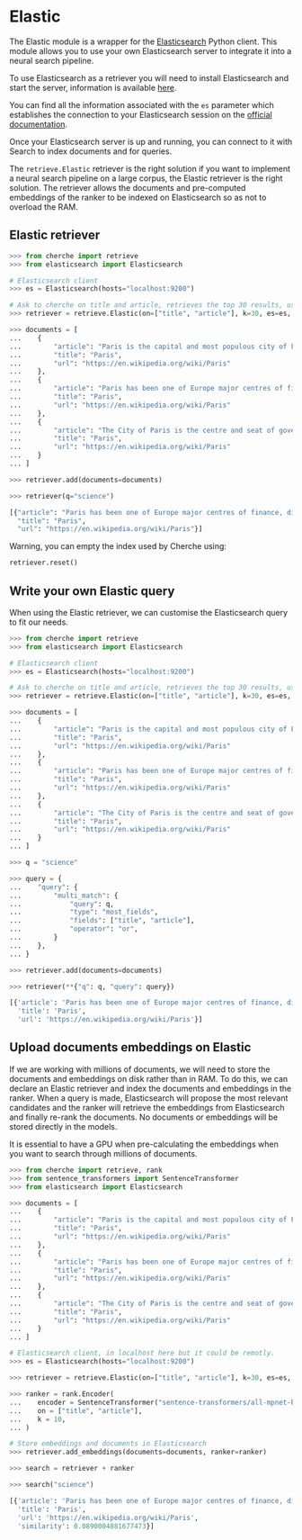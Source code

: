 # Elastic

The Elastic module is a wrapper for the [Elasticsearch](https://elasticsearch-py.readthedocs.io/en/v8.0.0a1/) Python client. This module allows you to use your own Elasticsearch server to integrate it into a neural search pipeline.

To use Elasticsearch as a retriever you will need to install Elasticsearch and start the server, information is available [here](https://www.elastic.co/guide/en/elasticsearch/reference/current/install-elasticsearch.html).

You can find all the information associated with the `es` parameter which establishes the connection to your Elasticsearch session on the [official documentation](https://elasticsearch-py.readthedocs.io/en/v8.0.0a1/api.html#module-elasticsearch).

Once your Elasticsearch server is up and running, you can connect to it with Search to index documents and for queries.

The `retrieve.Elastic` retriever is the right solution if you want to implement a neural search pipeline on a large corpus, the Elastic retriever is the right solution. The retriever allows the documents and pre-computed embeddings of the ranker to be indexed on Elasticsearch so as not to overload the RAM.

## Elastic retriever

```python
>>> from cherche import retrieve
>>> from elasticsearch import Elasticsearch

# Elasticsearch client
>>> es = Elasticsearch(hosts="localhost:9200")

# Ask to cherche on title and article, retrieves the top 30 results, uses and create the index cherche if it does not exist.
>>> retriever = retrieve.Elastic(on=["title", "article"], k=30, es=es, index="cherche")

>>> documents = [
...    {
...        "article": "Paris is the capital and most populous city of France",
...        "title": "Paris",
...        "url": "https://en.wikipedia.org/wiki/Paris"
...    },
...    {
...        "article": "Paris has been one of Europe major centres of finance, diplomacy , commerce , fashion , gastronomy , science , and arts.",
...        "title": "Paris",
...        "url": "https://en.wikipedia.org/wiki/Paris"
...    },
...    {
...        "article": "The City of Paris is the centre and seat of government of the region and province of Île-de-France .",
...        "title": "Paris",
...        "url": "https://en.wikipedia.org/wiki/Paris"
...    }
... ]

>>> retriever.add(documents=documents)

>>> retriever(q="science")
```

```python
[{"article": "Paris has been one of Europe major centres of finance, diplomacy , commerce , fashion , gastronomy , science , and arts.",
  "title": "Paris",
  "url": "https://en.wikipedia.org/wiki/Paris"}]
```

Warning, you can empty the index used by Cherche using:

```python
retriever.reset()
```

## Write your own Elastic query

When using the Elastic retriever, we can customise the Elasticsearch query to fit our needs.

```python
>>> from cherche import retrieve
>>> from elasticsearch import Elasticsearch

# Elasticsearch client
>>> es = Elasticsearch(hosts="localhost:9200")

# Ask to cherche on title and article, retrieves the top 30 results, uses and create the index cherche if it does not exist.
>>> retriever = retrieve.Elastic(on=["title", "article"], k=30, es=es, index="cherche")

>>> documents = [
...    {
...        "article": "Paris is the capital and most populous city of France",
...        "title": "Paris",
...        "url": "https://en.wikipedia.org/wiki/Paris"
...    },
...    {
...        "article": "Paris has been one of Europe major centres of finance, diplomacy , commerce , fashion , gastronomy , science , and arts.",
...        "title": "Paris",
...        "url": "https://en.wikipedia.org/wiki/Paris"
...    },
...    {
...        "article": "The City of Paris is the centre and seat of government of the region and province of Île-de-France .",
...        "title": "Paris",
...        "url": "https://en.wikipedia.org/wiki/Paris"
...    }
... ]

>>> q = "science"

>>> query = {
...    "query": {
...        "multi_match": {
...            "query": q,
...            "type": "most_fields",
...            "fields": ["title", "article"],
...            "operator": "or",
...        }
...    },
... }

>>> retriever.add(documents=documents)

>>> retriever(**{"q": q, "query": query})
```

```python
[{'article': 'Paris has been one of Europe major centres of finance, diplomacy , commerce , fashion , gastronomy , science , and arts.',
  'title': 'Paris',
  'url': 'https://en.wikipedia.org/wiki/Paris'}]
```

## Upload documents embeddings on Elastic

If we are working with millions of documents, we will need to store the documents and embeddings on disk rather than in RAM. To do this, we can declare an Elastic retriever and index the documents and embeddings in the ranker. When a query is made, Elasticsearch will propose the most relevant candidates and the ranker will retrieve the embeddings from Elasticsearch and finally re-rank the documents. No documents or embeddings will be stored directly in the models.

It is essential to have a GPU when pre-calculating the embeddings when you want to search through millions of documents.

```python
>>> from cherche import retrieve, rank
>>> from sentence_transformers import SentenceTransformer
>>> from elasticsearch import Elasticsearch

>>> documents = [
...    {
...        "article": "Paris is the capital and most populous city of France",
...        "title": "Paris",
...        "url": "https://en.wikipedia.org/wiki/Paris"
...    },
...    {
...        "article": "Paris has been one of Europe major centres of finance, diplomacy , commerce , fashion , gastronomy , science , and arts.",
...        "title": "Paris",
...        "url": "https://en.wikipedia.org/wiki/Paris"
...    },
...    {
...        "article": "The City of Paris is the centre and seat of government of the region and province of Île-de-France .",
...        "title": "Paris",
...        "url": "https://en.wikipedia.org/wiki/Paris"
...    }
... ]

# Elasticsearch client, in localhost here but it could be remotly.
>>> es = Elasticsearch(hosts="localhost:9200")

>>> retriever = retrieve.Elastic(on=["title", "article"], k=30, es=es, index="cherche")

>>> ranker = rank.Encoder(
...    encoder = SentenceTransformer("sentence-transformers/all-mpnet-base-v2").encode,
...    on = ["title", "article"],
...    k = 10,
... )

# Store embeddings and documents in Elasticsearch
>>> retriever.add_embeddings(documents=documents, ranker=ranker)

>>> search = retriever + ranker

>>> search("science")
```

```python
[{'article': 'Paris has been one of Europe major centres of finance, diplomacy , commerce , fashion , gastronomy , science , and arts.',
  'title': 'Paris',
  'url': 'https://en.wikipedia.org/wiki/Paris',
  'similarity': 0.0890004881677473}]
```
